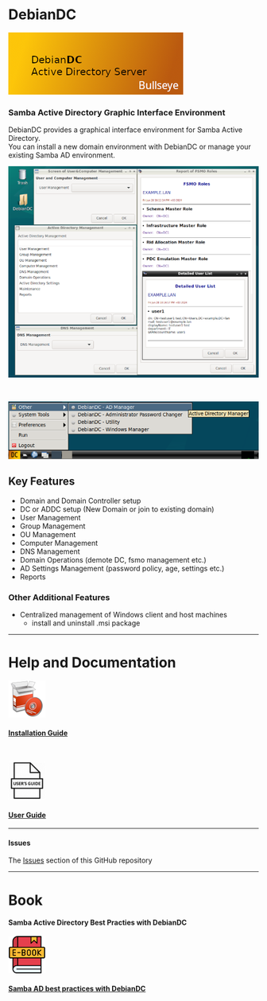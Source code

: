 # DebianDC

![alt text](docs/DebianDC-UserGuide/screenshots/DebianDC_Bullseye_Logo.png "DebianDC Bullseye Logo")

### Samba Active Directory Graphic Interface Environment<br>
DebianDC provides a graphical interface environment for Samba Active Directory.<br>
You can install a new domain environment with DebianDC or manage your existing Samba AD environment.<br>

![alt text](docs/DebianDC-UserGuide/screenshots/DebianDC-Screenshot.png "DebianDC_Desktop")

<br>

![alt text](docs/DebianDC-UserGuide/screenshots/DebianDC-StartMenu.png "DebianDC StartMenu")


## Key Features
- Domain and Domain Controller setup
- DC or ADDC setup (New Domain or join to existing domain)
- User Management
- Group Management
- OU Management
- Computer Management
- DNS Management
- Domain Operations (demote DC, fsmo management etc.)
- AD Settings Management (password policy, age, settings etc.)
- Reports
### Other Additional Features
- Centralized management of Windows client and host machines
    - install and uninstall .msi package

---

# Help and Documentation

![alt text](docs/DebianDC-UserGuide/screenshots/installationguide-icon.png "DebianDC Installation Guide") <br>
#### [Installation Guide](https://github.com/eesmer/DebianDC/blob/master/docs/DebianDC-UserGuide/installation/installation.md)

<br>

![alt text](docs/DebianDC-UserGuide/screenshots/userguide-icon.png "DebianDC User Guide") <br>
#### [User Guide](https://github.com/eesmer/DebianDC/blob/master/docs/DebianDC-UserGuide/DebianDC-UserGuide.md)

---

#### Issues
The [Issues](https://github.com/eesmer/DebianDC/issues) section of this GitHub repository

---

# Book

#### Samba Active Directory Best Practies with DebianDC
![alt text](docs/DebianDC-UserGuide/screenshots/DebianDC-ebook.png "DebianDC Book") <br>

#### [Samba AD best practices with DebianDC](https://github.com/eesmer/DebianDC/blob/master/docs/DebianDC-Docs.md)
